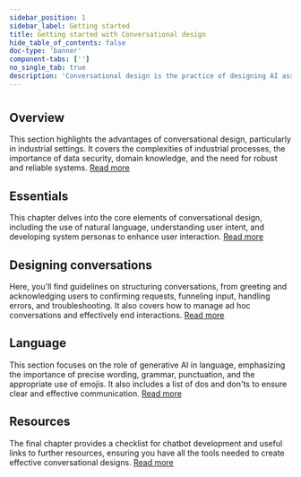 ```yaml
---
sidebar_position: 1
sidebar_label: Getting started
title: Getting started with Conversational design
hide_table_of_contents: false
doc-type: 'banner'
component-tabs: ['']
no_single_tab: true
description: 'Conversational design is the practice of designing AI assistants, chatbots and voice interfaces to communicate with users naturally and intuitively. Also known as Conversation UX (CUX), conversational design bridges the gap between technology and human communication, making interactions with our industrial software users more efficient, helpful and engaging.'
---
```


#

## Overview

This section highlights the advantages of conversational design, particularly in industrial settings. It covers the complexities of industrial processes, the importance of data security, domain knowledge, and the need for robust and reliable systems. [Read more](./overview)

## Essentials

This chapter delves into the core elements of conversational design, including the use of natural language, understanding user intent, and developing system personas to enhance user interaction. [Read more](./essentials/natural-language)

## Designing conversations

Here, you'll find guidelines on structuring conversations, from greeting and acknowledging users to confirming requests, funneling input, handling errors, and troubleshooting. It also covers how to manage ad hoc conversations and effectively end interactions. [Read more](./designing-conversations/overview)

## Language

This section focuses on the role of generative AI in language, emphasizing the importance of precise wording, grammar, punctuation, and the appropriate use of emojis. It also includes a list of dos and don'ts to ensure clear and effective communication. [Read more](./language)

## Resources

The final chapter provides a checklist for chatbot development and useful links to further resources, ensuring you have all the tools needed to create effective conversational designs. [Read more](./resources/chatbot-checklist)
